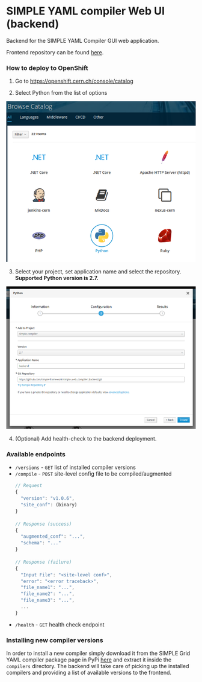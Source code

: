 # SIMPLE YAML compiler Web UI (backend)
Backend for the SIMPLE YAML Compiler GUI web application.

Frontend repository can be found [here](https://github.com/simple-framework/simple_web_compiler_frontend).

### How to deploy to OpenShift
 1) Go to https://openshift.cern.ch/console/catalog
 
 2) Select Python from the list of options
 
 ![screenshot from OpenShift](./misc/README_catalog.png)
 
 3) Select your project, set application name and select the repository. **Supported Python version is 2.7.** 
 
 ![screenshot from OpenShift](./misc/README_project.png)
 
 4) (Optional) Add health-check to the backend deployment.

 
### Available endpoints
   * `/versions` - `GET` list of installed compiler versions
   * `/compile` - `POST` site-level config file to be compiled/augmented
       ```javascript
     // Request
     {
         "version": "v1.0.6",
         "site_conf": (binary)
     }
     
     // Response (success)
     {
         "augmented_conf": "...",
         "schema": "..."
     }
     
     // Response (failure)
     {
         "Input File": "<site-level conf>",
         "error": "<error traceback>",
         "file_name1": "...",
         "file_name2": "...",
         "file_name3": "...",
         ...
     }
     ```
   * `/health` - `GET` health check endpoint
   
### Installing new compiler versions

In order to install a new compiler simply download it from the SIMPLE Grid YAML compiler package page in PyPi [here](https://pypi.org/project/simple-grid-yaml-compiler/#history) and extract it inside the `compilers` directory.
The backend will take care of picking up the installed compilers and providing a list of available versions to the frontend.
